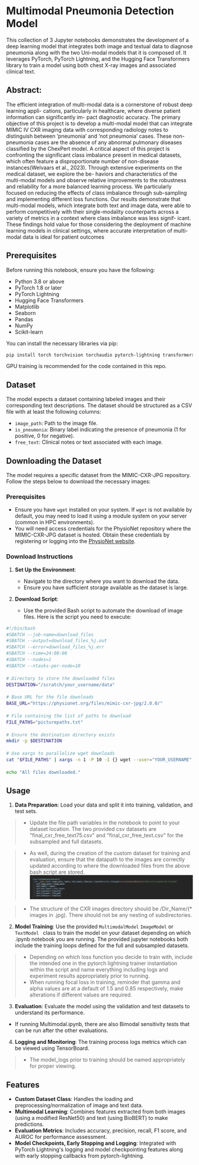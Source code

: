 # Multimodal Pneumonia Detection Model

This collection of 3 Jupyter notebooks demonstrates the development of a deep learning model that integrates both image and textual data to diagnose pneumonia along with the two Uni-modal models that it is composed of. It leverages PyTorch, PyTorch Lightning, and the Hugging Face Transformers library to train a model using both chest X-ray images and associated clinical text.

## Abstract:
The efficient integration of multi-modal data is a cornerstone of robust deep learning appli-
cations, particularly in healthcare, where diverse patient information can significantly im-
pact diagnostic accuracy. The primary objective of this project is to develop a multi-modal
model that can integrate MIMIC IV CXR imaging data with corresponding radiology notes
to distinguish between ’pneumonia’ and ’not pneumonia’ cases. These non-pneumonia cases
are the absence of any abnormal pulmonary diseases classified by the ChexPert model. A
critical aspect of this project is confronting the significant class imbalance present in medical
datasets, which often feature a disproportionate number of non-disease instances(Welvaars
et al., 2023). Through extensive experiments on the medical dataset, we explore the be-
haviors and characteristics of the multi-modal models and observe relative improvements
to the robustness and reliability for a more balanced learning process. We particularly
focused on reducing the effects of class imbalance through sub-sampling and implementing
different loss functions. Our results demonstrate that multi-modal models, which integrate
both text and image data, were able to perform competitively with their single-modality
counterparts across a variety of metrics in a context where class imbalance was less signif-
icant. These findings hold value for those considering the deployment of machine learning
models in clinical settings, where accurate interpretation of multi-modal data is ideal for
patient outcomes

## Prerequisites

Before running this notebook, ensure you have the following:

- Python 3.8 or above
- PyTorch 1.8 or later
- PyTorch Lightning
- Hugging Face Transformers
- Matplotlib
- Seaborn
- Pandas
- NumPy
- Scikit-learn

You can install the necessary libraries via pip:

```bash
pip install torch torchvision torchaudio pytorch-lightning transformers matplotlib seaborn pandas numpy scikit-learn
```

GPU training is recommended for the code contained in this repo.

## Dataset

The model expects a dataset containing labeled images and their corresponding text descriptions. The dataset should be structured as a CSV file with at least the following columns:

- `image_path`: Path to the image file.
- `is_pneumonia`: Binary label indicating the presence of pneumonia (1 for positive, 0 for negative).
- `free_text`: Clinical notes or text associated with each image.



## Downloading the Dataset

The model requires a specific dataset from the MIMIC-CXR-JPG repository. Follow the steps below to download the necessary images:

### Prerequisites
- Ensure you have `wget` installed on your system. If `wget` is not available by default, you may need to load it using a module system on your server (common in HPC environments).
- You will need access credentials for the PhysioNet repository where the MIMIC-CXR-JPG dataset is hosted. Obtain these credentials by registering or logging into the [PhysioNet website](https://physionet.org/).

### Download Instructions

1. **Set Up the Environment**:
   - Navigate to the directory where you want to download the data.
   - Ensure you have sufficient storage available as the dataset is large.

2. **Download Script**:
   - Use the provided Bash script to automate the download of image files. Here is the script you need to execute:

```bash
#!/bin/bash
#SBATCH --job-name=download_files
#SBATCH --output=download_files_%j.out
#SBATCH --error=download_files_%j.err
#SBATCH --time=24:00:00
#SBATCH --nodes=1
#SBATCH --ntasks-per-node=10

# Directory to store the downloaded files
DESTINATION="/scratch/your_username/data"

# Base URL for the file downloads
BASE_URL="https://physionet.org/files/mimic-cxr-jpg/2.0.0/"

# File containing the list of paths to download
FILE_PATHS="picturepaths.txt"

# Ensure the destination directory exists
mkdir -p $DESTINATION

# Use xargs to parallelize wget downloads
cat "$FILE_PATHS" | xargs -n 1 -P 10 -I {} wget --user="YOUR_USERNAME" --password='YOUR_PASSWORD' -c "${BASE_URL}{}" -P $DESTINATION

echo "All files downloaded."

```

## Usage

1. **Data Preparation**: Load your data and split it into training, validation, and test sets.
> - Update the file path variables in the notebook to point to your dataset location. The two provided csv datasets are "final_cxr_free_text75.csv" and "final_cxr_free_text.csv" for the subsampled and full datasets.

> - As well, during the creation of the custom dataset for training and evaluation, ensure that the datapath to the images are correctly updated according to where the downloaded files from the above bash script are stored.![alt text](image.png)

> - The structure of the CXR images directory should be /Dir_Name/(* images in .jpg). There should not be any nesting of subdirectories.
2. **Model Training**: Use the provided `MultimodalModel` `ImageModel` or `TextModel ` class to train the model on your dataset depending on which .ipynb notebook you are running. The provided jupyter notebooks both include the training loops defined for the full and subsampled datasets. 
> - Depending on which loss function you decide to train with, include the intended one in the pytorch lightning trainer instantiation within the script and name everything including logs and experiment results appropriately prior to running. 
> - When running focal loss in training, reminder that gamma and alpha values are at a default of 1.5 and 0.85 respectively, make alterations if different values are required. 
3. **Evaluation**: Evaluate the model using the validation and test datasets to understand its performance.
- If running Multimodal.ipynb, there are also Bimodal sensitivity tests that can be run after the other evaluations.

4. **Logging and Monitoring**: The training process logs metrics which can be viewed using TensorBoard.
> - The model_logs prior to training should be named appropriately for proper viewing. 

## Features

- **Custom Dataset Class**: Handles the loading and preprocessing/normalization of image and text data.
- **Multimodal Learning**: Combines features extracted from both images (using a modified ResNet50) and text (using BioBERT) to make predictions.
- **Evaluation Metrics**: Includes accuracy, precision, recall, F1 score, and AUROC for performance assessment.
- **Model Checkpoints, Early Stopping and Logging**: Integrated with PyTorch Lightning's logging and model checkpointing features along with early stopping callbacks from pytorch-lightning.


